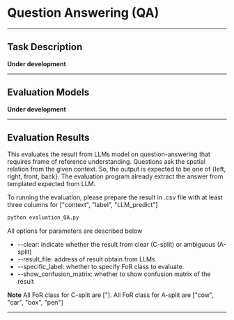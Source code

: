 # Question Answering (QA)

---

## Task Description

**Under development**


---

## Evaluation Models

**Under development**

---
## Evaluation Results

This evaluates the result from LLMs model on question-answering that requires frame of reference understanding.
Questions ask the spatial relation from the given context. So, the output is expected to be one of {left, right, front, back}.
The evaluation program already extract the answer from templated expected from LLM. 

To running the evaluation, please prepare the result in .csv file with at least three columns for ["context", "label", "LLM_predict"]

```bash
python evaluation_QA.py
```

All options for parameters are described below
- --clear: indicate whether the result from clear (C-split) or ambiguous (A-split)
- --result_file: address of result obtain from LLMs
- --specific_label: whether to specify FoR class to evaluate.
- --show_confusion_matrix: whether to show confusion matrix of the result

**Note** All FoR class for C-split are ["]. All FoR class for A-split are ["cow", "car", "box", "pen"]

---